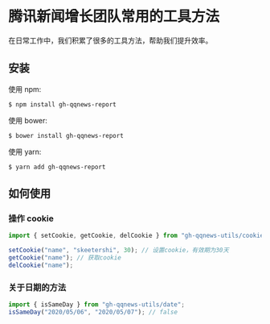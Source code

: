 # 腾讯新闻增长团队常用的工具方法

在日常工作中，我们积累了很多的工具方法，帮助我们提升效率。

## 安装

使用 npm:

```shell
$ npm install gh-qqnews-report
```

使用 bower:

```shell
$ bower install gh-qqnews-report
```

使用 yarn:

```shell
$ yarn add gh-qqnews-report
```

## 如何使用

### 操作 cookie

```javascript
import { setCookie, getCookie, delCookie } from "gh-qqnews-utils/cookie";

setCookie("name", "skeetershi", 30); // 设置cookie，有效期为30天
getCookie("name"); // 获取cookie
delCookie("name");
```

### 关于日期的方法

```javascript
import { isSameDay } from "gh-qqnews-utils/date";
isSameDay("2020/05/06", "2020/05/07"); // false
```
